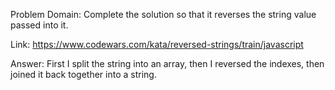 Problem Domain: Complete the solution so that it reverses the string value passed into it.

Link: https://www.codewars.com/kata/reversed-strings/train/javascript

Answer: First I split the string into an array, then I reversed the indexes, then joined it back together into a string.